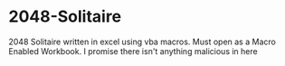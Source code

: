 # 2048-Solitaire
2048 Solitaire written in excel using vba macros. Must open as a Macro Enabled Workbook. I promise there isn't anything malicious in here
